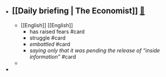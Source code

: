 - [[Daily briefing | The Economist]]   [🔗](https://www.economist.com/espresso?itm\_source=parsely-api)
	-
	- [[English]] [[English]]
		- has raised fears  #card
		- struggle #card
		- _embattled_ #card
		- _saying only that it was pending the release of “inside information”_ #card
	-
-